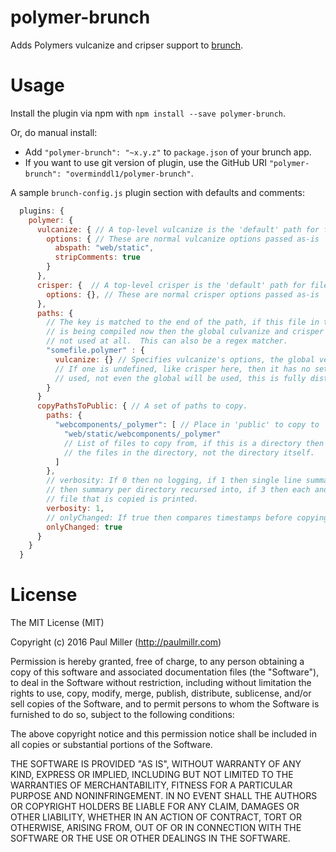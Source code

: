 # polymer-brunch

Adds Polymers vulcanize and cripser support to [brunch](http://brunch.io).

# Usage

Install the plugin via npm with `npm install --save polymer-brunch`.

Or, do manual install:

- Add `"polymer-brunch": "~x.y.z"` to `package.json` of your brunch app.
- If you want to use git version of plugin, use the GitHub URI `"polymer-brunch": "overminddl1/polymer-brunch"`.

A sample `brunch-config.js` plugin section with defaults and comments:

```javascript
  plugins: {
    polymer: {
      vulcanize: { // A top-level vulcanize is the 'default' path for files that do not match any in 'paths'
        options: { // These are normal vulcanize options passed as-is
          abspath: "web/static",
          stripComments: true
        }
      },
      crisper: {  // A top-level crisper is the 'default' path for files that do not match any in 'paths'
        options: {}, // These are normal crisper options passed as-is
      },
      paths: {
        // The key is matched to the end of the path, if this file in the key
        // is being compiled now then the global culvanize and crisper are not
        // not used at all.  This can also be a regex matcher.
        "somefile.polymer" : {
          vulcanize: {} // Specifies vulcanize's options, the global version is unused
          // If one is undefined, like crisper here, then it has no settings
          // used, not even the global will be used, this is fully distinct.
        }
      }
      copyPathsToPublic: { // A set of paths to copy.
        paths: {
          "webcomponents/_polymer": [ // Place in 'public' to copy to
            "web/static/webcomponents/_polymer"
            // List of files to copy from, if this is a directory then copy all
            // the files in the directory, not the directory itself.
          ]
        },
        // verbosity: If 0 then no logging, if 1 then single line summary, if 2
        // then summary per directory recursed into, if 3 then each and every
        // file that is copied is printed.
        verbosity: 1,
        // onlyChanged: If true then compares timestamps before copying
        onlyChanged: true
      }
    }
  }
```

# License

The MIT License (MIT)

Copyright (c) 2016 Paul Miller (<http://paulmillr.com>)

Permission is hereby granted, free of charge, to any person obtaining a copy of this software and associated documentation files (the "Software"), to deal in the Software without restriction, including without limitation the rights to use, copy, modify, merge, publish, distribute, sublicense, and/or sell copies of the Software, and to permit persons to whom the Software is furnished to do so, subject to the following conditions:

The above copyright notice and this permission notice shall be included in all copies or substantial portions of the Software.

THE SOFTWARE IS PROVIDED "AS IS", WITHOUT WARRANTY OF ANY KIND, EXPRESS OR IMPLIED, INCLUDING BUT NOT LIMITED TO THE WARRANTIES OF MERCHANTABILITY, FITNESS FOR A PARTICULAR PURPOSE AND NONINFRINGEMENT. IN NO EVENT SHALL THE AUTHORS OR COPYRIGHT HOLDERS BE LIABLE FOR ANY CLAIM, DAMAGES OR OTHER LIABILITY, WHETHER IN AN ACTION OF CONTRACT, TORT OR OTHERWISE, ARISING FROM, OUT OF OR IN CONNECTION WITH THE SOFTWARE OR THE USE OR OTHER DEALINGS IN THE SOFTWARE.
